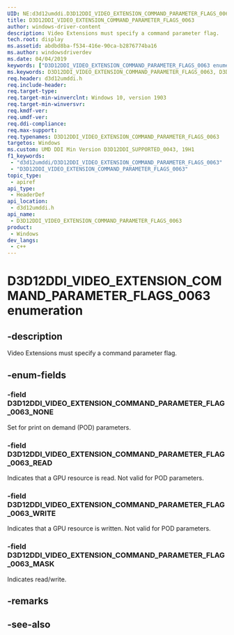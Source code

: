 ```yaml
---
UID: NE:d3d12umddi.D3D12DDI_VIDEO_EXTENSION_COMMAND_PARAMETER_FLAGS_0063
title: D3D12DDI_VIDEO_EXTENSION_COMMAND_PARAMETER_FLAGS_0063
author: windows-driver-content
description: Video Extensions must specify a command parameter flag.
tech.root: display
ms.assetid: abdbd8ba-f534-416e-90ca-b2876774ba16
ms.author: windowsdriverdev
ms.date: 04/04/2019
keywords: ["D3D12DDI_VIDEO_EXTENSION_COMMAND_PARAMETER_FLAGS_0063 enumeration"]
ms.keywords: D3D12DDI_VIDEO_EXTENSION_COMMAND_PARAMETER_FLAGS_0063, D3D12DDI_VIDEO_EXTENSION_COMMAND_PARAMETER_FLAGS_0063,
req.header: d3d12umddi.h
req.include-header: 
req.target-type: 
req.target-min-winverclnt: Windows 10, version 1903
req.target-min-winversvr: 
req.kmdf-ver: 
req.umdf-ver: 
req.ddi-compliance: 
req.max-support: 
req.typenames: D3D12DDI_VIDEO_EXTENSION_COMMAND_PARAMETER_FLAGS_0063
targetos: Windows
ms.custom: UMD DDI Min Version D3D12DDI_SUPPORTED_0043, 19H1
f1_keywords:
 - "d3d12umddi/D3D12DDI_VIDEO_EXTENSION_COMMAND_PARAMETER_FLAGS_0063"
 - "D3D12DDI_VIDEO_EXTENSION_COMMAND_PARAMETER_FLAGS_0063"
topic_type:
 - apiref
api_type:
 - HeaderDef
api_location:
 - d3d12umddi.h
api_name:
 - D3D12DDI_VIDEO_EXTENSION_COMMAND_PARAMETER_FLAGS_0063
product:
 - Windows
dev_langs:
 - c++
---
```


# D3D12DDI_VIDEO_EXTENSION_COMMAND_PARAMETER_FLAGS_0063 enumeration

## -description

Video Extensions must specify a command parameter flag.

## -enum-fields

### -field D3D12DDI_VIDEO_EXTENSION_COMMAND_PARAMETER_FLAG_0063_NONE

Set for print on demand (POD) parameters.

### -field D3D12DDI_VIDEO_EXTENSION_COMMAND_PARAMETER_FLAG_0063_READ

Indicates that a GPU resource is read. Not valid for POD parameters.

### -field D3D12DDI_VIDEO_EXTENSION_COMMAND_PARAMETER_FLAG_0063_WRITE

Indicates that a GPU resource is written. Not valid for POD parameters.

### -field D3D12DDI_VIDEO_EXTENSION_COMMAND_PARAMETER_FLAG_0063_MASK

Indicates read/write.

## -remarks

## -see-also

